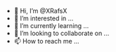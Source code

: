 - 👋 Hi, I’m @XRafsX
- 👀 I’m interested in ...
- 🌱 I’m currently learning ...
- 💞️ I’m looking to collaborate on ...
- 📫 How to reach me ...

<!---
XRafsX/XRafsX is a ✨ special ✨ repository because its `README.md` (this file) appears on your GitHub profile.
You can click the Preview link to take a look at your changes.
--->
